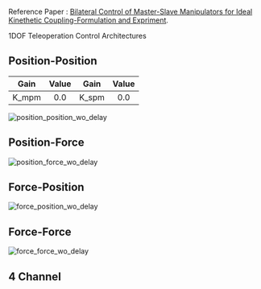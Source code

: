 Reference Paper : [Bilateral Control of Master-Slave Manipulators for Ideal Kinethetic Coupling-Formulation and Expriment](http://ieeexplore.ieee.org/stamp/stamp.jsp?arnumber=326566).

1DOF Teleoperation Control Architectures

## Position-Position

|Gain | Value  |Gain | Value  |
|:---:|:------:|:---:|:------:|
|K_mpm|0.0     |K_spm|0.0     |

![position_position_wo_delay]

## Position-Force
![position_force_wo_delay]

## Force-Position
![force_position_wo_delay]

## Force-Force
![force_force_wo_delay]

## 4 Channel



[position_position_wo_delay]:https://raw.github.com/jaejunlee0538/matlab_ws/master/teleop_controller/resource/pos_pos_without_delay.png
[position_force_wo_delay]:https://raw.github.com/jaejunlee0538/matlab_ws/master/teleop_controller/resource/pos_force_without_delay.png
[force_position_wo_delay]:https://raw.github.com/jaejunlee0538/matlab_ws/master/teleop_controller/resource/force_pos_without_delay.png
[force_force_wo_delay]:https://raw.github.com/jaejunlee0538/matlab_ws/master/teleop_controller/resource/force_force_without_delay.png
